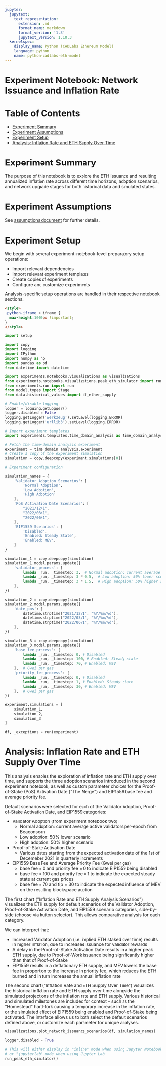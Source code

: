 ```yaml
---
jupyter:
  jupytext:
    text_representation:
      extension: .md
      format_name: markdown
      format_version: '1.3'
      jupytext_version: 1.10.3
  kernelspec:
    display_name: Python (CADLabs Ethereum Model)
    language: python
    name: python-cadlabs-eth-model
---
```


# Experiment Notebook: Network Issuance and Inflation Rate


# Table of Contents
* [Experiment Summary](#Experiment-Summary)
* [Experiment Assumptions](#Experiment-Assumptions)
* [Experiment Setup](#Experiment-Setup)
* [Analysis: Inflation Rate and ETH Supply Over Time](#Analysis:-Inflation-Rate-and-ETH-Supply-Over-Time)


# Experiment Summary 

The purpose of this notebook is to explore the ETH issuance and resulting annualized inflation rate across different time horizons, adoption scenarios, and network upgrade stages for both historical data and simulated states.

# Experiment Assumptions

See [assumptions document](../../ASSUMPTIONS.md) for further details.


# Experiment Setup

We begin with several experiment-notebook-level preparatory setup operations:

* Import relevant dependencies
* Import relevant experiment templates
* Create copies of experiments
* Configure and customize experiments 

Analysis-specific setup operations are handled in their respective notebook sections.

```html
<style>
.python-iframe > iframe {
  max-height:1000px !important;
}
</style>
```

```python tags=[]
import setup

import copy
import logging
import IPython
import numpy as np
import pandas as pd
from datetime import datetime

import experiments.notebooks.visualizations as visualizations
from experiments.notebooks.visualizations.peak_eth_simulator import run_peak_eth_simulator
from experiments.run import run
from model.types import Stage
from data.historical_values import df_ether_supply
```

```python
# Enable/disable logging
logger = logging.getLogger()
logger.disabled = False
logging.getLogger('werkzeug').setLevel(logging.ERROR)
logging.getLogger('urllib3').setLevel(logging.ERROR)
```

```python
# Import experiment templates
import experiments.templates.time_domain_analysis as time_domain_analysis
```

```python
# Fetch the time-domain analysis experiment
experiment = time_domain_analysis.experiment
# Create a copy of the experiment simulation
simulation = copy.deepcopy(experiment.simulations[0])
```

```python
# Experiment configuration

simulation_names = {
    'Validator Adoption Scenarios': [
        'Normal Adoption',
        'Low Adoption',
        'High Adoption'
    ],
    'PoS Activation Date Scenarios': [
        "2021/12/1",
        "2022/03/1",
        "2022/06/1",
    ],
    'EIP1559 Scenarios': [
        'Disabled',
        'Enabled: Steady State',
        'Enabled: MEV',
    ]
}

simulation_1 = copy.deepcopy(simulation)
simulation_1.model.params.update({
    'validator_process': [
        lambda _run, _timestep: 3,  # Normal adoption: current average active validators per-epoch from Beaconscan
        lambda _run, _timestep: 3 * 0.5,  # Low adoption: 50% lower scenario
        lambda _run, _timestep: 3 * 1.5,  # High adoption: 50% higher scenario
    ],
})

simulation_2 = copy.deepcopy(simulation)
simulation_2.model.params.update({
    'date_pos': [
        datetime.strptime("2021/12/1", "%Y/%m/%d"),
        datetime.strptime("2022/03/1", "%Y/%m/%d"),
        datetime.strptime("2022/06/1", "%Y/%m/%d"),
    ],
})

simulation_3 = copy.deepcopy(simulation)
simulation_3.model.params.update({
    'base_fee_process': [
        lambda _run, _timestep: 0, # Disabled
        lambda _run, _timestep: 100, # Enabled: Steady state
        lambda _run, _timestep: 70, # Enabled: MEV
    ],  # Gwei per gas
    'priority_fee_process': [
        lambda _run, _timestep: 0, # Disabled
        lambda _run, _timestep: 1, # Enabled: Steady state
        lambda _run, _timestep: 30, # Enabled: MEV
    ],  # Gwei per gas
})

experiment.simulations = [
    simulation_1,
    simulation_2,
    simulation_3
]
```

```python
df, _exceptions = run(experiment)
```

# Analysis: Inflation Rate and ETH Supply Over Time

This analysis enables the exploration of inflation rate and ETH supply over time, and supports the three adoption scenarios introduced in the second experiment notebook, as well as custom parameter choices for the Proof-of-Stake (PoS) Activation Date ("The Merge") and EIP1559 base fee and average priority fee.

Default scenarios were selected for each of the Validator Adoption, Proof-of-Stake Activation Date, and EIP1559 categories:
* Validator Adoption (from experiment notebook two)
    * Normal adoption: current average active validators per-epoch from Beaconscan
    * Low adoption: 50% lower scenario
    * High adoption: 50% higher scenario
* Proof-of-Stake Activation Date
    * Various dates starting from the expected activation date of the 1st of Decemeber 2021 in quarterly increments
* EIP1559 Base Fee and Average Priority Fee (Gwei per gas)
    * base fee = 0 and priority fee = 0 to indicate EIP1559 being disabled
    * base fee = 100 and priority fee = 1 to indicate the expected steady state at current gas prices
    * base fee = 70 and tip = 30 to indicate the expected influence of MEV on the resulting blockspace auction

The first chart ("Inflation Rate and ETH Supply Analysis Scenarios") visualizes the ETH supply for default scenarios of the Validator Adoption, Proof-of-Stake Activation Date, and EIP1559 scenario categories, side-by-side (choose via button selector). This allows comparative analysis for each category.

We can interpret that:
* Increased Validator Adoption (i.e. implied ETH staked over time) results in higher inflation, due to increased issuance for validator rewards
* A delay in the Proof-of-Stake Activation Date results in a higher peak ETH supply, due to Proof-of-Work issuance being significantly higher than that of Proof-of-Stake
* EIP1559 results in a deflationary ETH supply, and MEV lowers the base fee in proportion to the increase in priority fee, which reduces the ETH burned and in turn increases the annual inflation rate

The second chart ("Inflation Rate and ETH Supply Over Time") visualizes the historical inflation rate and ETH supply over time alongside the simulated projections of the inflation rate and ETH supply. Various historical and simulated milestones are included for context - such as the "Homestead" hard-fork causing a temporary increase in the inflation rate, or the simulated effect of EIP1559 being enabled and Proof-of-Stake being activated. The interface allows us to both select the default scenarios defined above, or customize each parameter for unique analyses.

```python
visualizations.plot_network_issuance_scenarios(df, simulation_names)
```

```python
logger.disabled = True

# This will either display in "inline" mode when using Jupyter Notebook,
# or "jupyterlab" mode when using Jupyter Lab
run_peak_eth_simulator()
```
